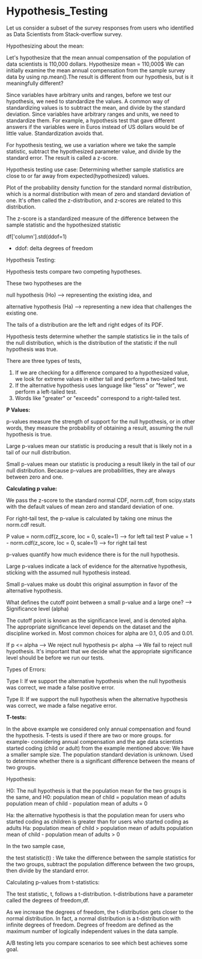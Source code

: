 # Hypothesis_Testing

Let us consider a subset of the survey responses from users who identified as Data Scientists from Stack-overflow survey.

Hypothesizing about the mean:

Let's hypothesize that the mean annual compensation of the population of data scientists is 110,000 dollars. Hypothesize mean = 110,000$
We can initially examine the mean annual compensation from the sample survey data by using np.mean().The result is different from our hypothesis, but is it meaningfully different?

Since variables have arbitrary units and ranges, before we test our hypothesis, we need to standardize the values. A common way of standardizing values is to subtract the mean, and divide by the standard deviation. Since variables have arbitrary ranges and units, we need to standardize them. For example, a hypothesis test that gave different answers if the variables were in Euros instead of US dollars would be of little value. Standardization avoids that.

For hypothesis testing, we use a variation where we take the sample statistic, subtract the hypothesized parameter value, and divide by the standard error. The result is called a z-score.

Hypothesis testing use case:
Determining whether sample statistics are close to or far away from expected(hypothesized) values.

Plot of the probability density function for the standard normal distribution, which is a normal distribution with mean of zero and standard deviation of one. It's often called the z-distribution, and z-scores are related to this distribution.

The z-score is a standardized measure of the difference between the sample statistic and the hypothesized statistic

df['column'].std(ddof=1) 
- ddof: delta degrees of freedom

Hypothesis Testing:

Hypothesis tests compare two competing hypotheses. 

These two hypotheses are the 

null hypothesis (Ho) --> representing the existing idea, and 

alternative hypothesis (Ha) --> representing a new idea that challenges the existing one. 

The tails of a distribution are the left and right edges of its PDF. 

Hypothesis tests determine whether the sample statistics lie in the tails of the null distribution, which is the distribution of the statistic if the null hypothesis was true. 

There are three types of tests, 

1. If we are checking for a difference compared to a hypothesized value, we look for extreme values in either tail and perform a two-tailed test.
2. If the alternative hypothesis uses language like "less" or "fewer", we perform a left-tailed test.
3. Words like "greater" or "exceeds" correspond to a right-tailed test.

**P Values:**

p-values measure the strength of support for the null hypothesis, or in other words, they measure the probability of obtaining a result, assuming the null hypothesis is true.

Large p-values mean our statistic is producing a result that is likely not in a tail of our null distribution.

Small p-values mean our statistic is producing a result likely in the tail of our null distribution. Because p-values are probabilities, they are always between zero and one.

**Calculating p value:**

We pass the z-score to the standard normal CDF, norm.cdf, from scipy.stats with the default values of mean zero and standard deviation of one. 

For right-tail test, the p-value is calculated by taking one minus the norm.cdf result. 

P value = norm.cdf(z_score, loc = 0, scale=1) --> for left tail test
P value = 1 - norm.cdf(z_score, loc = 0, scale=1) --> for right tail test 

p-values quantify how much evidence there is for the null hypothesis. 

Large p-values indicate a lack of evidence for the alternative hypothesis, sticking with the assumed null hypothesis instead. 

Small p-values make us doubt this original assumption in favor of the alternative hypothesis. 

What defines the cutoff point between a small p-value and a large one? --> Significance level (alpha)

The cutoff point is known as the significance level, and is denoted alpha. The appropriate significance level depends on the dataset and the discipline worked in. 
Most common choices for alpha are 0.1, 0.05 and 0.01.

If p <= alpha --> We reject null hypothesis 
   p< alpha --> We fail to reject null hypothesis.
It's important that we decide what the appropriate significance level should be before we run our tests.

Types of Errors:

Type I: If we support the alternative hypothesis when the null hypothesis was correct, we made a false positive error. 

Type II: If we support the null hypothesis when the alternative hypothesis was correct, we made a false negative error. 

**T-tests:**

In the above example we considered only annual compensation and found the hypothesis.
T-tests is used if there are two or more groups.
for example- considering annual compensation and the age data scientists started coding (child or adult) from the example mentioned above: 
We have a smaller sample size.
The population standard deviation is unknown.
Used to determine whether there is a significant difference between the means of two groups.

Hypothesis: 

H0: The null hypothesis is that the population mean for the two groups is the same, and 
H0: population mean of child = population mean of adults 
    population mean of child - population mean of adults = 0

Ha: the alternative hypothesis is that the population mean for users who started coding as children is greater than for users who started coding as adults
Ha: population mean of child > population mean of adults 
    population mean of child - population mean of adults > 0

In the two sample case, 

the test statistic(t) : We take the difference between the sample statistics for the two groups, subtract the population difference between the two groups, then divide by the standard error.

Calculating p-values from t-statistics:

The test statistic, t, follows a t-distribution. t-distributions have a parameter called the degrees of freedom,df.

As we increase the degrees of freedom, the t-distribution gets closer to the normal distribution. 
In fact, a normal distribution is a t-distribution with infinite degrees of freedom. 
Degrees of freedom are defined as the maximum number of logically independent values in the data sample.

A/B testing lets you compare scenarios to see which best achieves some goal.
